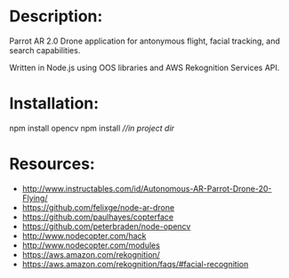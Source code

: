 Description:
==========

  Parrot AR 2.0 Drone application for antonymous flight, facial tracking, and search capabilities.

  Written in Node.js using OOS libraries and AWS Rekognition Services API.

Installation:
==========

  npm install opencv
  npm install *//in project dir*

Resources:
==========

  * http://www.instructables.com/id/Autonomous-AR-Parrot-Drone-20-Flying/
  * https://github.com/felixge/node-ar-drone
  * https://github.com/paulhayes/copterface
  * https://github.com/peterbraden/node-opencv
  * http://www.nodecopter.com/hack
  * http://www.nodecopter.com/modules
  * https://aws.amazon.com/rekognition/
  * https://aws.amazon.com/rekognition/faqs/#facial-recognition
